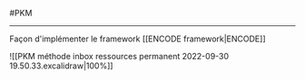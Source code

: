 #PKM

----
Façon d'implémenter le framework [[ENCODE framework|ENCODE]]


![[PKM méthode inbox ressources permanent 2022-09-30 19.50.33.excalidraw|100%]]


